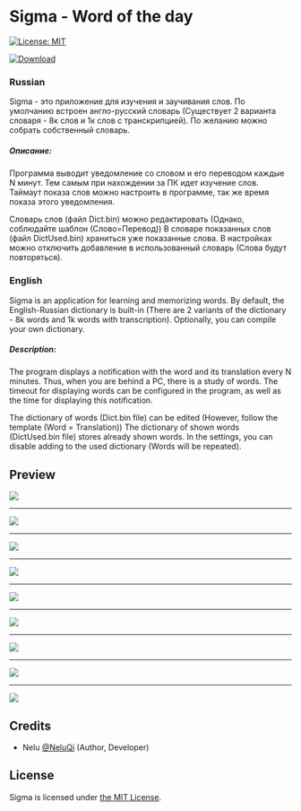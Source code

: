 # Sigma - Word of the day

[![License: MIT](https://img.shields.io/badge/License-MIT-yellow.svg)](https://opensource.org/licenses/MIT)

[![Download](https://img.shields.io/badge/Download-windows-brightgreen.svg)](https://github.com/NeluQi/Sigma/releases)

### Russian

Sigma - это приложение для изучения и заучивания слов. По умолчанию встроен англо-русский словарь (Существует 2 варианта словаря - 8к слов и 1к слов с транскрипцией).
По желанию можно собрать собственный словарь.

##### Описание:

Программа выводит уведомление со словом и его переводом каждые N минут. Тем самым при нахождении за ПК идет изучение слов. Таймаут показа слов можно настроить в программе, так же время показа этого уведомления.

Словарь слов (файл Dict.bin) можно редактировать (Однако, соблюдайте шаблон (Слово=Перевод))
В словаре показанных слов (файл DictUsed.bin) храниться уже показанные слова. В настройках можно отключить добавление в использованный словарь (Слова будут повторяться).

### English

Sigma is an application for learning and memorizing words. By default, the English-Russian dictionary is built-in (There are 2 variants of the dictionary - 8k words and 1k words with transcription).
Optionally, you can compile your own dictionary.

##### Description:

The program displays a notification with the word and its translation every N minutes. Thus, when you are behind a PC, there is a study of words. The timeout for displaying words can be configured in the program, as well as the time for displaying this notification.

The dictionary of words (Dict.bin file) can be edited (However, follow the template (Word = Translation))
The dictionary of shown words (DictUsed.bin file) stores already shown words. In the settings, you can disable adding to the used dictionary (Words will be repeated).


## Preview

![](https://i.imgur.com/ddigjbB.png)

------------

![](https://i.imgur.com/EVqFQfP.png)

------------

![](https://i.imgur.com/XAgau3K.png)

------------

![](https://i.imgur.com/NY7WlKG.gif)

------------

![](https://i.imgur.com/pwNsVzT.gif)

------------

![](https://i.imgur.com/Wk0GFPP.gif)

------------

![](https://i.imgur.com/qBMBTZF.gif)

------------

![](https://i.imgur.com/LR3qX3B.gif)

------------

![](https://i.imgur.com/HZeojjJ.gif)


## Credits

* Nelu [@NeluQi](https://github.com/NeluQi/) (Author, Developer)

## License

Sigma is licensed under [the MIT License](LICENSE).
